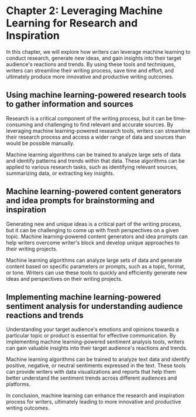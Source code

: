Chapter 2: Leveraging Machine Learning for Research and Inspiration
===================================================================

In this chapter, we will explore how writers can leverage machine learning to conduct research, generate new ideas, and gain insights into their target audience's reactions and trends. By using these tools and techniques, writers can streamline their writing process, save time and effort, and ultimately produce more innovative and productive writing outcomes.

Using machine learning-powered research tools to gather information and sources
-------------------------------------------------------------------------------

Research is a critical component of the writing process, but it can be time-consuming and challenging to find relevant and accurate sources. By leveraging machine learning-powered research tools, writers can streamline their research process and access a wider range of data and sources than would be possible manually.

Machine learning algorithms can be trained to analyze large sets of data and identify patterns and trends within that data. These algorithms can be applied to various research tasks, such as identifying relevant sources, summarizing data, or extracting key insights.

Machine learning-powered content generators and idea prompts for brainstorming and inspiration
----------------------------------------------------------------------------------------------

Generating new and unique ideas is a critical part of the writing process, but it can be challenging to come up with fresh perspectives on a given topic. Machine learning-powered content generators and idea prompts can help writers overcome writer's block and develop unique approaches to their writing projects.

Machine learning algorithms can analyze large sets of data and generate content based on specific parameters or prompts, such as a topic, format, or tone. Writers can use these tools to quickly and efficiently generate new ideas and perspectives on their writing projects.

Implementing machine learning-powered sentiment analysis for understanding audience reactions and trends
--------------------------------------------------------------------------------------------------------

Understanding your target audience's emotions and opinions towards a particular topic or product is essential for effective communication. By implementing machine learning-powered sentiment analysis tools, writers can gain valuable insights into their target audience's reactions and trends.

Machine learning algorithms can be trained to analyze text data and identify positive, negative, or neutral sentiments expressed in the text. These tools can provide writers with data visualizations and reports that help them better understand the sentiment trends across different audiences and platforms.

In conclusion, machine learning can enhance the research and inspiration process for writers, ultimately leading to more innovative and productive writing outcomes.

